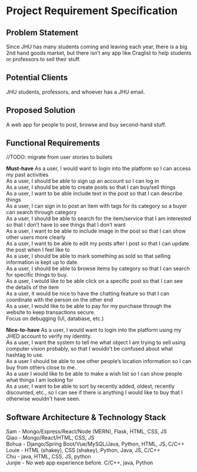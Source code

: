 # Project Requirement Specification

## Problem Statement
Since JHU has many students coming and leaving each year, there is a big 2nd hand goods market, but there isn’t any app like Craglist to help students or professors to sell their stuff. 

## Potential Clients
JHU students, professors, and whoever has a JHU email.

## Proposed Solution
A web app for people to post, browse and buy second-hand stuff. 


## Functional Requirements 

//TODO: migrate from user stories to bullets

**Must-have**
As a user, I would want to login into the platform so I can access my past activities  
As a user, I should be able to sign up an account so I can log in  
As a user, I should be able to create posts so that I can buy/sell things  
As a user, I want to be able include text in the post so that I can describe things  
As a user, I can sign in to post an item with tags for its category so a buyer can search through category  
As a user, I should be able to search for the item/service that I am interested so that I don’t have to see things that I don’t want  
As a user, I want to be able to include image in the post so that I can show other users more clearly  
As a user, I want to be able to edit my posts after I post so that I can update the post when I feel like to  
As a user, I should be able to mark something as sold so that selling information is kept up to date.  
As a user, I should be able to browse items by category so that I can search for specific things to buy.  
As a user, I would like to be able click on a specific post so that I can see the details of the item  
As a user, it would be nice to have the chatting feature so that I can coordinate with the person on the other end  
As a user, I would like to be able to pay for my purchase through the website to keep transactions secure.  
Focus on debugging (UI, database, etc.)  


**Nice-to-have**
As a user, I would want to login into the platform using my JHED account to verify my identity.  
As a user, I want the system to tell me what object I am trying to sell using computer vision probably, so that I wouldn’t be confused about what hashtag to use.  
As a user I should be able to see other people’s location information so I can buy from others close to me.  
As a user I would like to be able to make a wish list so I can show people what things I am looking for  
As a user, I want to be able to sort by recently added, oldest, recently discounted, etc., so I can see if there is anything I would like to buy that I otherwise wouldn't have seen.  



## Software Architecture & Technology Stack
Sam - Mongo/Express/React/Node (MERN), Flask, HTML, CSS, JS  
Qiao - Mongo/React/HTML, CSS, JS  
Bohua - Django/Spring Boot/Vue/MySQL/Java, Python, HTML, JS, C/C++  
Louie - HTML (shakey), CSS (shakey), Python, Java, JS, C/C++  
Chu - java, HTML, CSS, JS, python  
Junjie - No web app experience before. C/C++, java, Python  

